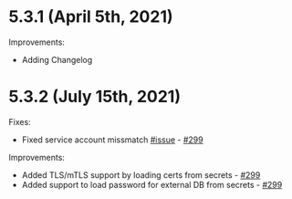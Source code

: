 # 5.3.1 (April 5th, 2021)

Improvements:
* Adding Changelog

# 5.3.2 (July 15th, 2021)

Fixes:
* Fixed service account missmatch [#issue](https://github.com/aquasecurity/aqua-helm/issues/276) - [#299](https://github.com/aquasecurity/aqua-helm/pull/299)


Improvements:
* Added TLS/mTLS support by loading certs from secrets - [#299](https://github.com/aquasecurity/aqua-helm/pull/299)
* Added support to load password for external DB from secrets - [#299](https://github.com/aquasecurity/aqua-helm/pull/299)
